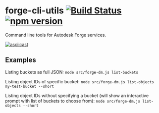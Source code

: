 # forge-cli-utils [![Build Status](https://travis-ci.org/petrbroz/forge-cli-utils.svg?branch=master)](https://travis-ci.org/petrbroz/forge-cli-utils) [![npm version](https://badge.fury.io/js/forge-cli-utils.svg)](https://badge.fury.io/js/forge-cli-utils)

Command line tools for Autodesk Forge services.

[![asciicast](https://asciinema.org/a/242800.svg)](https://asciinema.org/a/242800)

## Examples

Listing buckets as full JSON:
`node src/forge-dm.js list-buckets`

Listing object IDs of specific bucket:
`node src/forge-dm.js list-objects my-test-bucket --short`

Listing object IDs without specifying a bucket (will show
an interactive prompt with list of buckets to choose from):
`node src/forge-dm.js list-objects --short`
